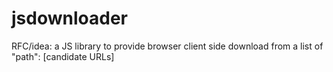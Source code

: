 # jsdownloader
RFC/idea: a JS library to provide browser client side download from a list of "path": [candidate URLs]
